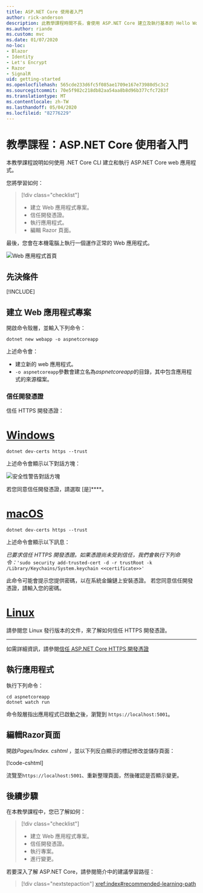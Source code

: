```yaml
---
title: ASP.NET Core 使用者入門
author: rick-anderson
description: 此教學課程時間不長，會使用 ASP.NET Core 建立及執行基本的 Hello World 應用程式。
ms.author: riande
ms.custom: mvc
ms.date: 01/07/2020
no-loc:
- Blazor
- Identity
- Let's Encrypt
- Razor
- SignalR
uid: getting-started
ms.openlocfilehash: 565cde233d6fc5f085ae1709e167e73980d5c3c2
ms.sourcegitcommit: 70e5f982c218db82aa54aa8b8d96b377cfc7283f
ms.translationtype: MT
ms.contentlocale: zh-TW
ms.lasthandoff: 05/04/2020
ms.locfileid: "82776229"
---
```

# <a name="tutorial-get-started-with-aspnet-core"></a>教學課程：ASP.NET Core 使用者入門

本教學課程說明如何使用 .NET Core CLI 建立和執行 ASP.NET Core web 應用程式。

您將學習如何：

> [!div class="checklist"]
> * 建立 Web 應用程式專案。
> * 信任開發憑證。
> * 執行應用程式。
> * 編輯 Razor 頁面。

最後，您會在本機電腦上執行一個運作正常的 Web 應用程式。

![Web 應用程式首頁](_static/home-page.png)

## <a name="prerequisites"></a>先決條件

[!INCLUDE[](~/includes/3.1-SDK.md)]

## <a name="create-a-web-app-project"></a>建立 Web 應用程式專案

開啟命令殼層，並輸入下列命令：

```dotnetcli
dotnet new webapp -o aspnetcoreapp
```

上述命令會：

* 建立新的 web 應用程式。  
* `-o aspnetcoreapp`參數會建立名為*aspnetcoreapp*的目錄，其中包含應用程式的來源檔案。

### <a name="trust-the-development-certificate"></a>信任開發憑證

信任 HTTPS 開發憑證：

# <a name="windows"></a>[Windows](#tab/windows)

```dotnetcli
dotnet dev-certs https --trust
```

上述命令會顯示以下對話方塊：

![安全性警告對話方塊](~/getting-started/_static/cert.png)

若您同意信任開發憑證，請選取 [是]****。

# <a name="macos"></a>[macOS](#tab/macos)

```dotnetcli
dotnet dev-certs https --trust
```

上述命令會顯示以下訊息：

*已要求信任 HTTPS 開發憑證。如果憑證尚未受到信任，我們會執行下列命令：*`'sudo security add-trusted-cert -d -r trustRoot -k /Library/Keychains/System.keychain <<certificate>>'`

此命令可能會提示您提供密碼，以在系統金鑰鏈上安裝憑證。 若您同意信任開發憑證，請輸入您的密碼。

# <a name="linux"></a>[Linux](#tab/linux)

請參閱您 Linux 發行版本的文件，來了解如何信任 HTTPS 開發憑證。

---

如需詳細資訊，請參閱[信任 ASP.NET Core HTTPS 開發憑證](xref:security/enforcing-ssl#trust-the-aspnet-core-https-development-certificate-on-windows-and-macos)

## <a name="run-the-app"></a>執行應用程式

執行下列命令：

```dotnetcli
cd aspnetcoreapp
dotnet watch run
```

命令殼層指出應用程式已啟動之後，瀏覽到 `https://localhost:5001`。

## <a name="edit-a-razor-page"></a>編輯Razor頁面

開啟*Pages/Index. cshtml* ，並以下列反白顯示的標記修改並儲存頁面：

[!code-cshtml[](sample/index.cshtml?highlight=9)]

流覽至`https://localhost:5001`、重新整理頁面，然後確認是否顯示變更。

## <a name="next-steps"></a>後續步驟

在本教學課程中，您已了解如何：

> [!div class="checklist"]
> * 建立 Web 應用程式專案。
> * 信任開發憑證。
> * 執行專案。
> * 進行變更。

若要深入了解 ASP.NET Core，請參閱簡介中的建議學習路徑：

> [!div class="nextstepaction"]
> <xref:index#recommended-learning-path>
